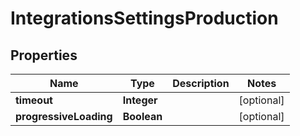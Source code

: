 # IntegrationsSettingsProduction

## Properties
Name | Type | Description | Notes
------------ | ------------- | ------------- | -------------
**timeout** | **Integer** |  |  [optional]
**progressiveLoading** | **Boolean** |  |  [optional]
